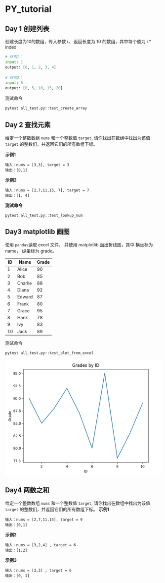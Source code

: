 # PY_tutorial

## Day 1 创建列表

创建长度为10的数组，传入参数 i， 返回长度为 10 的数组，其中每个值为 i * index 

```python
# 样例1：
input: 1
output: [0, 1, 2, 3, 4]

# 样例2：
input: 5
output: [0, 5, 10, 15, 20]
```

测试命令

```python
pytest all_test.py::test_create_array
```



## Day 2 查找元素

给定一个整数数组 `nums` 和一个整数值 `target`, 请你找出在数组中找出为该值 `target` 的整数们，并返回它们的所有数组下标。

**示例1**

```
输入：nums = [3,3], target = 3
输出：[0,1]
```

**示例2**

```
输入：nums = [2,7,11,15, 7], target = 7
输出：[1, 4]
```

**测试命令**

```
pytest all_test.py::test_lookup_num
```



## Day3 matplotlib 画图

使用 `pandas`读取 excel 文件， 并使用 matplotlib 画出折线图，其中 横坐标为 name， 纵坐标为 grade。


| ID  | Name    | Grade |
|-----|---------|-------|
|  1  | Alice   |  90   |
|  2  | Bob     |  85   |
|  3  | Charlie |  88   |
|  4  | Diana   |  92   |
|  5  | Edward  |  87   |
|  6  | Frank   |  80   |
|  7  | Grace   |  95   |
|  8  | Hank    |  78   |
|  9  | Ivy     |  83   |
| 10  | Jack    |  89   |

测试命令

```bash
pytest all_test.py::test_plot_from_excel
```

![image-20240612193611054](./images/grade-plot.png)



## Day4 两数之和

给定一个整数数组 `nums` 和一个整数值 `target`, 请你找出在数组中找出为该值 `target` 的整数们，并返回它们的所有数组下标。
**示例1**

```
输入：nums = [2,7,11,15], target = 9
输出：[0,1]
```

**示例2**

```
输入：nums = [3,2,4] , target = 6
输出：[1,2]
```


**示例3**

```
输入：nums = [3,3] , target = 6
输出：[0, 1]
```